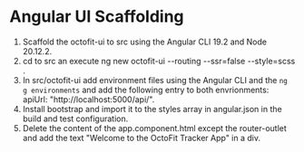 # Angular UI Scaffolding

1. Scaffold the octofit-ui to src using the Angular CLI 19.2 and Node 20.12.2.
2. cd to src an execute ng new octofit-ui --routing --ssr=false --style=scss .
3. In src/octofit-ui add environment files using the Angular CLI and the `ng g environments` and add the following entry to both envrionments: apiUrl: "http://localhost:5000/api/".
4. Install bootstrap and import it to the styles array in angular.json in the build and test configuration.
5. Delete the content of the app.component.html except the router-outlet and add the text "Welcome to the OctoFit Tracker App" in a div.
